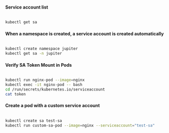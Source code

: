#### Service account list

```sh

kubectl get sa

```

#### When a namespace is created, a service account is created automatically

```sh

kubectl create namespace jupiter
kubectl get sa -n jupiter

```

#### Verify SA Token Mount in Pods

```sh

kubectl run nginx-pod --image=nginx
kubectl exec -it nginx-pod -- bash
cd /run/secrets/kubernetes.io/serviceaccount
cat token

```

#### Create a pod with a custom service account

```sh

kubectl create sa test-sa
kubectl run custom-sa-pod --image=nginx --serviceaccount="test-sa"

```
